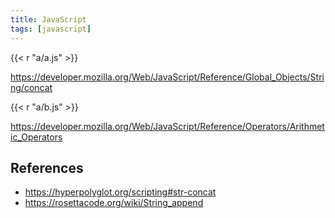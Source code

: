 ```yaml
---
title: JavaScript
tags: [javascript]
---
```


{{< r "a/a.js" >}}

<https://developer.mozilla.org/Web/JavaScript/Reference/Global_Objects/String/concat>

{{< r "a/b.js" >}}

<https://developer.mozilla.org/Web/JavaScript/Reference/Operators/Arithmetic_Operators>

## References

- <https://hyperpolyglot.org/scripting#str-concat>
- <https://rosettacode.org/wiki/String_append>
